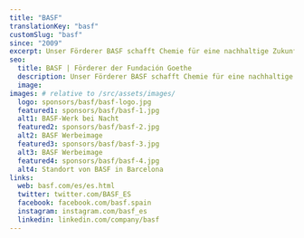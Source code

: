 ```yaml
---
title: "BASF"
translationKey: "basf"
customSlug: "basf"
since: "2009"
excerpt: Unser Förderer BASF schafft Chemie für eine nachhaltige Zukunft. Wirtschaftlichen Erfolg wird mit Umweltschutz und sozialer Verantwortung verbunden. Die BASF ist seit mehr als 50 Jahren in Spanien vertreten. Derzeit arbeiten mehr als 2.000 Mitarbeiter in den verschiedenen Zentren im ganzen Land.
seo:
  title: BASF | Förderer der Fundación Goethe
  description: Unser Förderer BASF schafft Chemie für eine nachhaltige Zukunft. Wirtschaftlichen Erfolg wird mit Umweltschutz und sozialer Verantwortung verbunden.
  image:
images: # relative to /src/assets/images/
  logo: sponsors/basf/basf-logo.jpg
  featured1: sponsors/basf/basf-1.jpg
  alt1: BASF-Werk bei Nacht
  featured2: sponsors/basf/basf-2.jpg
  alt2: BASF Werbeimage
  featured3: sponsors/basf/basf-3.jpg
  alt3: BASF Werbeimage
  featured4: sponsors/basf/basf-4.jpg
  alt4: Standort von BASF in Barcelona
links:
  web: basf.com/es/es.html
  twitter: twitter.com/BASF_ES
  facebook: facebook.com/basf.spain
  instagram: instagram.com/basf_es
  linkedin: linkedin.com/company/basf
---
```

